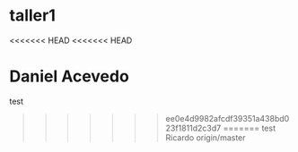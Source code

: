 # taller1
<<<<<<< HEAD
<<<<<<< HEAD

Daniel Acevedo
=======
test
>>>>>>> ee0e4d9982afcdf39351a438bd023f1811d2c3d7
=======
test
Ricardo
>>>>>>> origin/master
